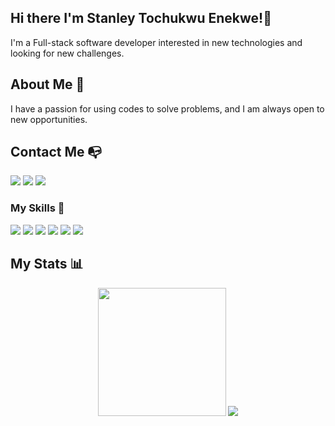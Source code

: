 ## Hi there I'm Stanley Tochukwu Enekwe!👋
I'm a Full-stack software developer interested in new technologies and looking for new challenges.
## About Me 📄
I have a passion for using codes to solve problems, and I am always open to new opportunities.
## Contact Me :mailbox_with_no_mail:
<div>
  <a href="https://www.linkedin.com/in/stanley-enekwe-285104230"><img src="https://img.shields.io/badge/LinkedIn-0077B5?style=for-the-badge&logo=linkedin&logoColor=white"></a>
  <a href="mailto:tochukwuu14@gmail.com/"><img src="https://img.shields.io/badge/Gmail-D14836?style=for-the-badge&logo=gmail&logoColor=white"></a>
  <a href="https://twitter.com/Tochukwu87"><img src="https://img.shields.io/badge/Twitter-1DA1F2?style=for-the-badge&logo=twitter&logoColor=white"></a>
</div>

### My Skills 📖
<div>
  <img src = "https://img.shields.io/badge/-HTML5-E34F26?style=flat&logo=html5&logoColor=white">
  <img src = "https://img.shields.io/badge/-CSS3-1572B6?style=flat&logo=css3&logoColor=white">
  <img src="https://img.shields.io/badge/-Sass-cc6699?style=flat&logo=sass&logoColor=ffffff">
  <img src="https://img.shields.io/badge/-Bootstrap-563D7C?style=flat&logo=bootstrap&logoColor=white">
  <img src="https://img.shields.io/badge/-JavaScript-eed718?style=flat&logo=javascript&logoColor=ffffff">
  <img src="https://badgen.net/badge/icon/git?icon=git&label">
</div>

## My Stats :bar_chart:
<div align=center>
 <img height=205 src="https://github-readme-stats.vercel.app/api?username=Enekwestanley&show_icons=true&theme=city_lights&count_private=true&include_all_commits=true" />
 <img src="https://github-readme-stats.vercel.app/api/top-langs/?username=Enekwestanley&theme=city_lights&langs_count=3" />
</div>

<!--
**Enekwestanley/Enekwestanley** is a ✨ _special_ ✨ repository because its `README.md` (this file) appears on your GitHub profile.

Here are some ideas to get you started:

- 🔭 I’m currently working on ...
